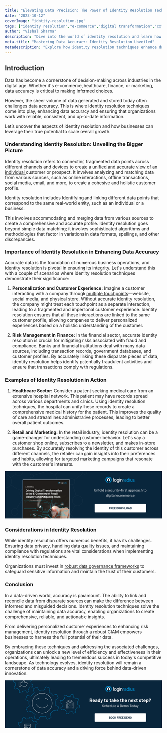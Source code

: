 ```yaml
---
title: "Elevating Data Precision: The Power of Identity Resolution Techniques"
date: "2023-10-12"
coverImage: "idntity-resolution.jpg"
tags: ["identity resolution","e-commerce","digital transformation","cx"]
author: "Vishal Sharma"
description: "Dive into the world of identity resolution and learn how businesses connect data dots, ensuring precision in every interaction. Uncover real-life examples in healthcare and retail and understand the challenges organizations face. Embrace these techniques for unparalleled success in today's competitive landscape."
meta-title: "Mastering Data Accuracy: Identity Resolution Unveiled"
metadescription: "Explore how identity resolution techniques enhance data accuracy, revolutionizing customer experiences. Discover the power of unified data profiles for growth."
---
```

## Introduction

Data has become a cornerstone of decision-making across industries in the digital age. Whether it's e-commerce, healthcare, finance, or marketing, data accuracy is critical to making informed choices. 

However, the sheer volume of data generated and stored today often challenges data accuracy. This is where identity resolution techniques come into play, enhancing data accuracy and ensuring that organizations work with reliable, consistent, and up-to-date information.

Let’s uncover the aspects of identity resolution and how businesses can leverage their true potential to scale overall growth. 

### Understanding Identity Resolution: Unveiling the Bigger Picture

Identity resolution refers to connecting fragmented data points across different channels and devices to create a [unified and accurate view of an individual ](https://www.loginradius.com/customer-profiling/)customer or prospect. It involves analyzing and matching data from various sources, such as online interactions, offline transactions, social media, email, and more, to create a cohesive and holistic customer profile.

Identity resolution includes Identifying and linking different data points that correspond to the same real-world entity, such as an individual or a business.  

This involves accommodating and merging data from various sources to create a comprehensive and accurate profile. Identity resolution goes beyond simple data matching; it involves sophisticated algorithms and methodologies that factor in variations in data formats, spellings, and other discrepancies.

### Importance of Identity Resolution in Enhancing Data Accuracy

Accurate data is the foundation of numerous business operations, and identity resolution is pivotal in ensuring its integrity. Let's understand this with  a couple of scenarios where identity resolution techniques demonstrate their significance:

1. **Personalization and Customer Experience:** Imagine a customer interacting with a company through [multiple touchpoints](https://www.loginradius.com/blog/growth/omnichannel-customer-experience/)—website, social media, and physical store. Without accurate identity resolution, the company might treat each touchpoint as a separate interaction, leading to a fragmented and impersonal customer experience. Identity resolution ensures that all these interactions are linked to the same customer profile, allowing companies to deliver personalized experiences based on a holistic understanding of the customer.

2. **Risk Management in Finance:** In the financial sector, accurate identity resolution is crucial for mitigating risks associated with fraud and compliance. Banks and financial institutions deal with many data sources, including transaction records, government databases, and customer profiles. By accurately linking these disparate pieces of data, identity resolution helps identify potentially fraudulent activities and ensure that transactions comply with regulations.

### Examples of Identity Resolution in Action

1. **Healthcare Sector:** Consider a patient seeking medical care from an extensive hospital network. This patient may have records spread across various departments and clinics. Using identity resolution techniques, the hospital can unify these records to create a comprehensive medical history for the patient. This improves the quality of care and streamlines administrative processes, leading to better overall patient outcomes.

2. **Retail and Marketing:** In the retail industry, identity resolution can be a game-changer for understanding customer behavior. Let's say a customer shop online, subscribes to a newsletter, and makes in-store purchases. By accurately resolving the identity of this customer across different channels, the retailer can gain insights into their preferences and habits, allowing for targeted marketing campaigns that resonate with the customer's interests.

[![WP-digital-transformation-ecommerce](WP-digital-transformation-ecommerce.png)](https://www.loginradius.com/resource/digital-transformation-retail-ecommerce-whitepaper) 

### Considerations in Identity Resolution

While identity resolution offers numerous benefits, it has its challenges. Ensuring data privacy, handling data quality issues, and maintaining compliance with regulations are vital considerations when implementing identity resolution techniques. 

Organizations must invest in [robust data governance frameworks](https://www.loginradius.com/data-governance/) to safeguard sensitive information and maintain the trust of their customers.

### Conclusion

In a data-driven world, accuracy is paramount. The ability to link and reconcile data from disparate sources can make the difference between informed and misguided decisions. Identity resolution techniques solve the challenge of maintaining data accuracy, enabling organizations to create comprehensive, reliable, and actionable insights. 

From delivering personalized customer experiences to enhancing risk management, identity resolution through a robust CIAM  empowers businesses to harness the full potential of their data.

By embracing these techniques and addressing the associated challenges, organizations can unlock a new level of efficiency and effectiveness in their operations, ultimately leading to tremendous success in today's competitive landscape. As technology evolves, identity resolution will remain a cornerstone of data accuracy and a driving force behind data-driven innovation.

[![book-a-demo-loginradius](../../assets/book-a-demo-loginradius.png)](https://www.loginradius.com/book-a-demo/)
